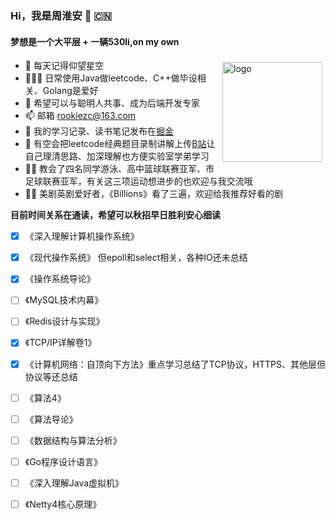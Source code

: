 ###  Hi，我是周淮安 🥳 🇨🇳
#### 梦想是一个大平层 + 一辆530li,on my own
<img src="https://github-readme-stats.vercel.app/api?username=ZzCoding530&show_icons=true" alt="logo" height="160" align="right" style="margin: 5px; margin-bottom: 20px;" /> 

- 🔭  每天记得仰望星空
- 👨🏻‍💻  日常使用Java做leetcode、C++做毕设相关、Golang是爱好
- 🌱  希望可以与聪明人共事、成为后端开发专家
- 📫  邮箱 rookiezc@163.com
- 🐋  我的学习记录、读书笔记发布在[掘金](https://juejin.cn/user/2532928622173070)
- 🦈  有空会把leetcode经典题目录制讲解上传[B站](https://space.bilibili.com/15144943/channel/detail?cid=171969)让自己理清思路、加深理解也方便实验室学弟学习
- 🏊‍♀️  教会了四名同学游泳、高中篮球联赛亚军、市足球联赛亚军，有关这三项运动想进步的也欢迎与我交流哦
- 🙌🏼  美剧英剧爱好者，《Billions》看了三遍，欢迎给我推荐好看的剧

**目前时间关系在通读，希望可以秋招早日胜利安心细读**
- [x] 《深入理解计算机操作系统》
- [x] 《现代操作系统》   但epoll和select相关，各种IO还未总结
- [x] 《操作系统导论》
- [ ] 《MySQL技术内幕》
- [ ] 《Redis设计与实现》
- [x] 《TCP/IP详解卷1》
- [x] 《计算机网络：自顶向下方法》重点学习总结了TCP协议，HTTPS、其他层但协议等还总结
- [ ] 《算法4》
- [ ] 《算法导论》
- [ ] 《数据结构与算法分析》
- [ ] 《Go程序设计语言》
- [ ] 《深入理解Java虚拟机》
- [ ] 《Netty4核心原理》





<!--
**ZzCoding530/ZzCoding530** is a ✨ _special_ ✨ repository because its `README.md` (this file) appears on your GitHub profile.

Here are some ideas to get you started:

- 🔭 I’m currently working on ...
- 🌱 I’m currently learning ...
- 👯 I’m looking to collaborate on ...
- 🤔 I’m looking for help with ...
- 💬 Ask me about ...
- 📫 How to reach me: ...
- 😄 Pronouns: ...
- ⚡ Fun fact: ...
-->
